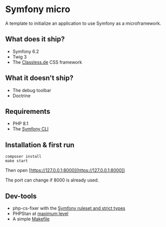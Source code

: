 # Symfony micro

A template to initialize an application to use Symfony as a microframework.


## What does it ship?

* Symfony 6.2
* Twig 3
* The [Classless.de](https://classless.de/classless.css) CSS framework

## What it doesn't ship?

* The debug toolbar
* Doctrine


## Requirements

* PHP 8.1
* The [Symfony CLI](https://symfony.com/download)


## Installation & first run

    composer install
    make start

Then open [https://127.0.0.1:8000](https://127.0.0.1:8000])

The port can change if 8000 is already used.


## Dev-tools 
 
* php-cs-fixer with the [Symfony ruleset and strict types](https://github.com/strangebuzz/symfony-micro/blob/main/php-cs-fixer.dist.php)
* PHPStan at [maximum level](https://github.com/strangebuzz/symfony-micro/blob/main/phpstan.neon)
* A simple [Makefile](https://github.com/strangebuzz/symfony-micro/blob/main/Makefile)